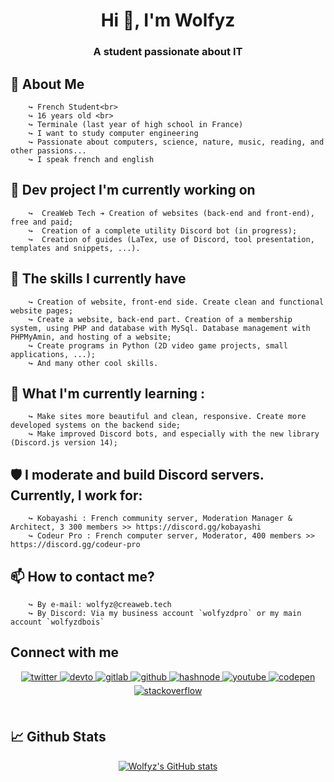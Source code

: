 <h1 align="center">Hi 👋, I'm Wolfyz</h1>
<h3 align="center">A student passionate about IT </h3>

## 👀  About Me
        ↪ French Student<br>
        ↪ 16 years old <br>
        ↪ Terminale (last year of high school in France)
        ↪ I want to study computer engineering
        ↪ Passionate about computers, science, nature, music, reading, and other passions...
        ↪ I speak french and english

## 🔧 Dev project I'm currently working on
        ↪  CreaWeb Tech ➔ Creation of websites (back-end and front-end), free and paid;
        ↪  Creation of a complete utility Discord bot (in progress);
        ↪  Creation of guides (LaTex, use of Discord, tool presentation, templates and snippets, ...).

## 🧭 The skills I currently have
        ↪ Creation of website, front-end side. Create clean and functional website pages;
        ↪ Create a website, back-end part. Creation of a membership system, using PHP and database with MySql. Database management with PHPMyAmin, and hosting of a website;
        ↪ Create programs in Python (2D video game projects, small applications, ...);
        ↪ And many other cool skills.

##  🔭 What I'm currently learning :
        ↪ Make sites more beautiful and clean, responsive. Create more developed systems on the backend side;
        ↪ Make improved Discord bots, and especially with the new library (Discord.js version 14);

## 🛡️ I moderate and build Discord servers. Currently, I work for:
        ↪ Kobayashi : French community server, Moderation Manager & Architect, 3 300 members >> https://discord.gg/kobayashi
        ↪ Codeur Pro : French computer server, Moderator, 400 members >> https://discord.gg/codeur-pro

## 📫 How to contact me?
        ↪ By e-mail: wolfyz@creaweb.tech
        ↪ By Discord: Via my business account `wolfyzdpro` or my main account `wolfyzdbois`

## Connect with me  
<div align="center">
<a href="https://twitter.com/WolfyzDev" target="_blank">
<img src=https://img.shields.io/badge/twitter-%2300acee.svg?&style=for-the-badge&logo=twitter&logoColor=white alt=twitter style="margin-bottom: 5px;" />
</a>
<a href="https://dev.to/wolfyzdev" target="_blank">
<img src=https://img.shields.io/badge/dev.to-%2308090A.svg?&style=for-the-badge&logo=dev.to&logoColor=white alt=devto style="margin-bottom: 5px;" />
</a>
<a href="https://gitlab.com/WolfyzDev" target="_blank">
<img src=https://img.shields.io/badge/gitlab-330F63.svg?&style=for-the-badge&logo=gitlab&logoColor=white alt=gitlab style="margin-bottom: 5px;" />
</a>
<a href="https://github.com/WolfyzDev" target="_blank">
<img src=https://img.shields.io/badge/github-%2324292e.svg?&style=for-the-badge&logo=github&logoColor=white alt=github style="margin-bottom: 5px;" />
</a>
<a href="https://hashnode.com/@Wolfyz" target="_blank">
<img src=https://img.shields.io/badge/hashnode-%232962FF.svg?&style=for-the-badge&logo=hashnode&logoColor=white alt=hashnode style="margin-bottom: 5px;" />
</a>
<a href="https://www.youtube.com/user/wolfyzdev" target="_blank">
<img src=https://img.shields.io/badge/youtube-%23EE4831.svg?&style=for-the-badge&logo=youtube&logoColor=white alt=youtube style="margin-bottom: 5px;" />
</a>
<a href="https://codepen.com/wolfyzdev" target="_blank">
<img src=https://img.shields.io/badge/codepen-%23131417.svg?&style=for-the-badge&logo=codepen&logoColor=white alt=codepen style="margin-bottom: 5px;" />
</a>
<a href="https://stackoverflow.com/users/wolfyz" target="_blank">
<img src=https://img.shields.io/badge/stackoverflow-%23F28032.svg?&style=for-the-badge&logo=stackoverflow&logoColor=white alt=stackoverflow style="margin-bottom: 5px;" />
</a>  
</div>  
  

<br/>  

## 📈 Github Stats

<div align="center">
  
[![Wolfyz's GitHub stats](https://github-readme-stats.vercel.app/api?username=WolfyzDev&show_icons=true&show=reviews,discussions_started,discussions_answered)](https://github.com/anuraghazra/github-readme-stats)
</div>
